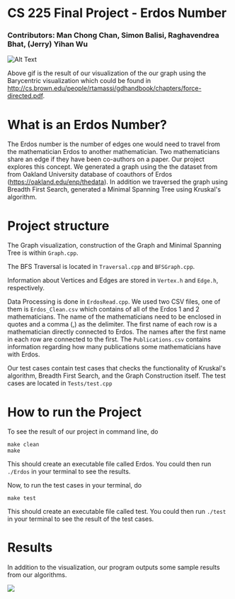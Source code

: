 # CS 225 Final Project - Erdos Number
### Contributors: Man Chong Chan, Simon Balisi, Raghavendrea Bhat, (Jerry) Yihan Wu

![Alt Text](ErdosVisualization.gif)

Above gif is the result of our visualization of the our graph using the Barycentric visualization which could be found in http://cs.brown.edu/people/rtamassi/gdhandbook/chapters/force-directed.pdf.

# What is an Erdos Number?

The Erdos number is the number of edges one would need to travel from the mathematician Erdos to another mathematician. Two mathematicians share an edge if they have been co-authors on a paper. Our project explores this concept. We generated a graph using the the dataset from from Oakland University database of coauthors of Erdos (https://oakland.edu/enp/thedata). In addition we traversed the graph using Breadth First Search, generated a Minimal Spanning Tree using Kruskal's algorithm. 

# Project structure

The Graph visualization, construction of the Graph and Minimal Spanning Tree is within `Graph.cpp`.

The BFS Traversal is located in `Traversal.cpp` and `BFSGraph.cpp`.

Information about Vertices and Edges are stored in `Vertex.h` and `Edge.h`, respectively.

Data Processing is done in `ErdosRead.cpp`. We used two CSV files, one of them is `Erdos_Clean.csv` which contains of all of the Erdos 1 and 2 mathematicians. The name of the mathematicians need to be enclosed in quotes and a comma (,) as the delimiter. The first name of each row is a mathematician directly connected to Erdos. The names after the first name in each row are connected to the first. The `Publications.csv` contains information regarding how many publications some mathematicians have with Erdos. 

Our test cases contain test cases that checks the functionality of Kruskal's algorithm, Breadth First Search, and the Graph Construction itself. The test cases are located in `Tests/test.cpp`

# How to run the Project

To see the result of our project in command line, do 

```
make clean
make
```

This should create an executable file called Erdos. You could then run `./Erdos` in your terminal to see the results.

Now, to run the test cases in your terminal, do

```
make test
```

This should create an executable file called test. You could then run `./test` in your terminal to see the result of the test cases.

# Results

In addition to the visualization, our program outputs some sample results from our algorithms.

![](https://i.imgur.com/wYdqfdd.png)

